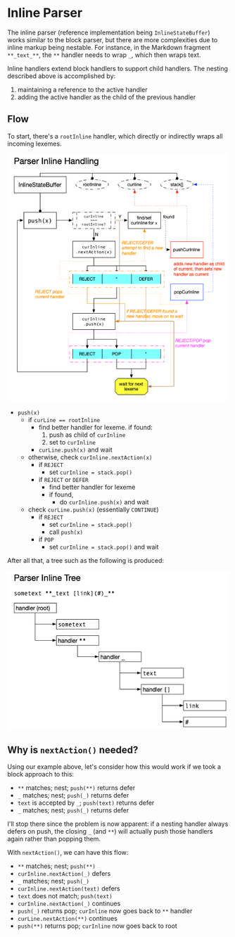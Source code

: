 # Inline Parser

The inline parser (reference implementation being `InlineStateBuffer`) works similar to the block parser, but there are more complexities due to inline markup being nestable. For instance, in the Markdown fragment `**_text_**`, the `**` handler needs to wrap `_`, which then wraps text.

Inline handlers extend block handlers to support child handlers. The nesting described above is accomplished by:

1. maintaining a reference to the active handler
2. adding the active handler as the child of the previous handler

## Flow

To start, there's a `rootInline` handler, which directly or indirectly wraps all incoming lexemes.

![InlineStateBuffer flow](diagrams/overview/parser-inline.png)

- `push(x)`
    - if `curLine == rootInline`
        - find better handler for lexeme. if found:
            1. push as child of `curInline`
            2. set to `curInline`
        - `curLine.push(x)` and wait
    - otherwise, check `curInline.nextAction(x)`
        - if `REJECT`
            - set `curInline = stack.pop()`
        - if `REJECT` or `DEFER`
            - find better handler for lexeme
            - if found,
                - do `curInline.push(x)` and wait
    - check `curLine.push(x)` (essentially `CONTINUE`)
        - if `REJECT`
            - set `curInline = stack.pop()`
            - call `push(x)`
        - if `POP`
            - set `curInline = stack.pop()` and wait

After all that, a tree such as the following is produced:

![InlineStateBuffer flow](diagrams/overview/parser-inline-tree.png)

## Why is `nextAction()` needed?

Using our example above, let's consider how this would work if we took a block approach to this:

- `**` matches; nest; `push(**)` returns defer
- `_` matches; nest; `push(_)` returns defer
- `text` is accepted by `_`; `push(text)` returns defer
- `_` matches; nest; `push(_)` returns defer

I'll stop there since the problem is now apparent: if a nesting handler always defers on push, the closing `_` (and `**`) will actually push those handlers again rather than popping them.

With `nextAction()`, we can have this flow:

- `**` matches; nest; `push(**)`
- `curInline.nextAction(_)` defers
- `_` matches; nest; `push(_)`
- `curInline.nextAction(text)` defers
- `text` does not match; `push(text)`
- `curInline.nextAction(_)` continues
- `push(_)` returns pop; `curInline` now goes back to `**` handler
- `curLine.nextAction(**)` continues
- `push(**)` returns pop; `curInline` now goes back to root
